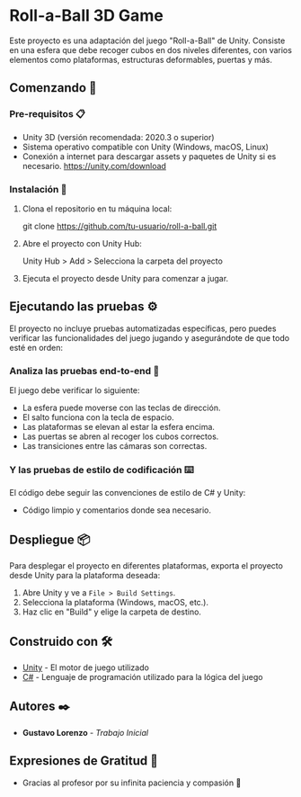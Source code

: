 # Roll-a-Ball 3D Game

Este proyecto es una adaptación del juego "Roll-a-Ball" de Unity. Consiste en una esfera que debe recoger cubos en dos niveles diferentes, con varios elementos como plataformas, estructuras deformables, puertas y más.

## Comenzando 🚀



### Pre-requisitos 📋

- Unity 3D (versión recomendada: 2020.3 o superior)
- Sistema operativo compatible con Unity (Windows, macOS, Linux)
- Conexión a internet para descargar assets y paquetes de Unity si es necesario. https://unity.com/download



### Instalación 🔧

1. Clona el repositorio en tu máquina local:

	git clone https://github.com/tu-usuario/roll-a-ball.git
	
2. Abre el proyecto con Unity Hub:

	Unity Hub > Add > Selecciona la carpeta del proyecto


3. Ejecuta el proyecto desde Unity para comenzar a jugar.

## Ejecutando las pruebas ⚙️

El proyecto no incluye pruebas automatizadas específicas, pero puedes verificar las funcionalidades del juego jugando y asegurándote de que todo esté en orden:

### Analiza las pruebas end-to-end 🔩

El juego debe verificar lo siguiente:

- La esfera puede moverse con las teclas de dirección.
- El salto funciona con la tecla de espacio.
- Las plataformas se elevan al estar la esfera encima.
- Las puertas se abren al recoger los cubos correctos.
- Las transiciones entre las cámaras son correctas.

### Y las pruebas de estilo de codificación ⌨️

El código debe seguir las convenciones de estilo de C# y Unity:

- Código limpio y comentarios donde sea necesario.

## Despliegue 📦

Para desplegar el proyecto en diferentes plataformas, exporta el proyecto desde Unity para la plataforma deseada:

1. Abre Unity y ve a `File > Build Settings`.
2. Selecciona la plataforma (Windows, macOS, etc.).
3. Haz clic en "Build" y elige la carpeta de destino.

## Construido con 🛠️

- [Unity](https://unity.com/) - El motor de juego utilizado
- [C#](https://learn.microsoft.com/en-us/dotnet/csharp/) - Lenguaje de programación utilizado para la lógica del juego







## Autores ✒️

* **Gustavo Lorenzo** - *Trabajo Inicial* 



## Expresiones de Gratitud 🎁

* Gracias al profesor por su infinita paciencia y compasión 📢

